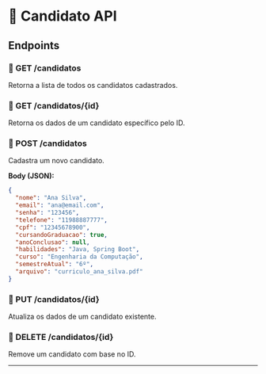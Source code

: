 # 📘 Candidato API

## Endpoints

### 🔹 GET /candidatos
Retorna a lista de todos os candidatos cadastrados.

### 🔹 GET /candidatos/{id}
Retorna os dados de um candidato específico pelo ID.

### 🔹 POST /candidatos
Cadastra um novo candidato.

**Body (JSON):**
```json
{
  "nome": "Ana Silva",
  "email": "ana@email.com",
  "senha": "123456",
  "telefone": "11988887777",
  "cpf": "12345678900",
  "cursandoGraduacao": true,
  "anoConclusao": null,
  "habilidades": "Java, Spring Boot",
  "curso": "Engenharia da Computação",
  "semestreAtual": "6º",
  "arquivo": "curriculo_ana_silva.pdf"
}
```

### 🔹 PUT /candidatos/{id}
Atualiza os dados de um candidato existente.

### 🔹 DELETE /candidatos/{id}
Remove um candidato com base no ID.

---